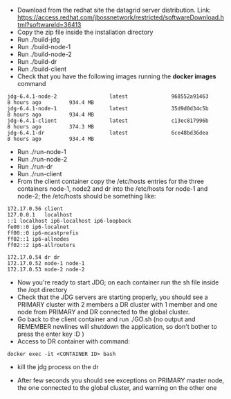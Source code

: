 - Download from the redhat site the datagrid server distribution. Link: https://access.redhat.com/jbossnetwork/restricted/softwareDownload.html?softwareId=36413
- Copy the zip file inside the installation directory
- Run ./build-jdg
- Run ./build-node-1
- Run ./build-node-2
- Run ./build-dr
- Run ./build-client
- Check that you have the following images running the **docker images** command
```
jdg-6.4.1-node-2                 latest              968552a91463        8 hours ago         934.4 MB
jdg-6.4.1-node-1                 latest              35d9d0d34c5b        8 hours ago         934.4 MB
jdg-6.4.1-client                 latest              c13ec817996b        8 hours ago         374.3 MB
jdg-6.4.1-dr                     latest              6ce48bd36dea        8 hours ago         934.4 MB
```
- Run ./run-node-1
- Run ./run-node-2
- Run ./run-dr
- Run ./run-client
- From the client container copy the /etc/hosts entries for the three containers node-1, node2 and dr into the /etc/hosts for node-1 and node-2; the /etc/hosts should be something like:
```
172.17.0.56	client
127.0.0.1	localhost
::1	localhost ip6-localhost ip6-loopback
fe00::0	ip6-localnet
ff00::0	ip6-mcastprefix
ff02::1	ip6-allnodes
ff02::2	ip6-allrouters

172.17.0.54	dr dr
172.17.0.52	node-1 node-1
172.17.0.53	node-2 node-2
```
- Now you're ready to start JDG; on each container run the sh file inside the /opt directory
- Check that the JDG servers are starting properly, you should see a PRIMARY cluster with 2 members a DR cluster with 1 member and one node from PRIMARY and DR connected to the global cluster.
- Go back to the client container and run ./GO.sh (no output and REMEMBER newlines will shutdown the application, so don't bother to press the enter key :D )
- Access to DR container with command:
```
docker exec -it <CONTAINER ID> bash
```

- kill the jdg process on the dr

- After few seconds you should see exceptions on PRIMARY master node, the one connected to the global cluster, and warning on the other one
